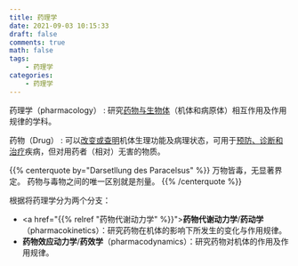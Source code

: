 ```yaml
---
title: 药理学
date: 2021-09-03 10:15:33
draft: false
comments: true
math: false
tags:
    - 药理学
categories:
    - 药理学
---
```


药理学（pharmacology）
: 研究<ins>药物与生物体</ins>（机体和病原体）相互作用及作用规律的学科。

<!--more-->

药物（Drug）
: 可以<ins>改变或查明</ins>机体生理功能及病理状态，可用于<ins>预防、诊断和治疗</ins>疾病，但对用药者（相对）无害的物质。

{{% centerquote by="Darsetllung des Paracelsus" %}}
万物皆毒，无显著界定。
药物与毒物之间的唯一区别就是剂量。
{{% /centerquote %}}

根据将药理学分为两个分支：
- <a href="{{% relref "药物代谢动力学" %}}">**药物代谢动力学**/**药动学**</a>（pharmacokinetics）：研究药物在机体的影响下所发生的变化与作用规律。
- **药物效应动力学**/**药效学**（pharmacodynamics）：研究药物对机体的作用及作用规律。

<!-- 药物治疗的四个过程： -->
<!-- 1. 药剂学过程——药物剂型 -->
<!-- 2. 药动学过程——作用部位和有效部位 -->
<!-- 3. 药效学过程——药理学效应 -->
<!-- 4. 治疗学过程——治疗效果和不良反应 -->
<!--  -->
<!-- ## 药理学实验方法 -->
<!--  -->
<!-- ### 实验药理学和实验治疗学 -->
<!--  -->
<!-- 1. 实验药理学：健康动物或正常的细胞、组织、器官 -->
<!-- 2. 实验治疗学：病态动物或异常的细胞、组织、器官（病理模型） -->
<!--  -->
<!-- 实验对象为<ins>动物</ins>——健康或病态动物或组织等。 -->
<!--  -->
<!-- ### 临床药理学研究 -->
<!--  -->
<!-- 1. 药物不良反应监测 -->
<!-- 2. 临床合理用药和药物评价 -->
<!-- 3. 新药临床试验（药效学、药动学） -->
<!--     1. 一期临床试验：20\~30 健康志愿者 -->
<!--     2. 二期临床试验：100 对病人以上 -->
<!--     3. 三期临床试验：300 对病人以上，完成后新药即可上市 -->
<!--     4. 四期临床试验：2000 对病人以上 -->
<!--  -->
<!-- 实验对象为<ins>人体</ins>——健康志愿者或病人。 -->
<!--  -->
<!-- 新药（new drug） -->
<!-- : 化学结构、药品组分和药理作用不同于现有药品的药物。 -->
<!-- : 《药品管理法实施条例》做出权威界定：”未曾在中国境内上市销售的药品就是新药“。 -->
